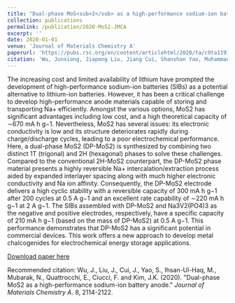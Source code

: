 ```yaml
---
title: "Dual-phase MoS<sub>2</sub> as a high-performance sodium-ion battery anode"
collection: publications
permalink: /publication/2020-MoS2-JMCA
excerpt: ''
date: 2020-01-01
venue: 'Journal of Materials Chemistry A'
paperurl: 'https://pubs.rsc.org/en/content/articlehtml/2020/ta/c9ta11913b'
citation: 'Wu, Junxiong, Jiapeng Liu, Jiang Cui, Shanshan Yao, Muhammad Ihsan-Ul-Haq, Nauman Mubarak, Emanuele Quattrocchi, Francesco Ciucci, and Jang-Kyo Kim. (2020). &quot;Dual-phase MoS2 as a high-performance sodium-ion battery anode.&quot; <i>Journal of Materials Chemistry A</i>. 8, 2114-2122.'
---
```

The increasing cost and limited availability of lithium have prompted the development of high-performance sodium-ion batteries (SIBs) as a potential alternative to lithium-ion batteries. However, it has been a critical challenge to develop high-performance anode materials capable of storing and transporting Na+ efficiently. Amongst the various options, MoS2 has significant advantages including low cost, and a high theoretical capacity of ∼670 mA h g−1. Nevertheless, MoS2 has several issues: its electronic conductivity is low and its structure deteriorates rapidly during charge/discharge cycles, leading to a poor electrochemical performance. Here, a dual-phase MoS2 (DP-MoS2) is synthesized by combining two distinct 1T (trigonal) and 2H (hexagonal) phases to solve these challenges. Compared to the conventional 2H-MoS2 counterpart, the DP-MoS2 phase material presents a highly reversible Na+ intercalation/extraction process aided by expanded interlayer spacing along with much higher electronic conductivity and Na ion affinity. Consequently, the DP-MoS2 electrode delivers a high cyclic stability with a reversible capacity of 300 mA h g−1 after 200 cycles at 0.5 A g−1 and an excellent rate capability of ∼220 mA h g−1 at 2 A g−1. The SIBs assembled with DP-MoS2 and Na3V2(PO4)3 as the negative and positive electrodes, respectively, have a specific capacity of 210 mA h g−1 (based on the mass of DP-MoS2) at 0.5 A g−1. This performance demonstrates that DP-MoS2 has a significant potential in commercial devices. This work offers a new approach to develop metal chalcogenides for electrochemical energy storage applications.

[Download paper here](http://jiapeng-liu.github.io/files/JX-Wu_2020_MoS2_JMCA.pdf)

Recommended citation: Wu, J., Liu, J., Cui, J., Yao, S., Ihsan-Ul-Haq, M., Mubarak, N., Quattrocchi, E., Ciucci, F. and Kim, J.K. (2020). "Dual-phase MoS2 as a high-performance sodium-ion battery anode." <i>Journal of Materials Chemistry A</i>. 8, 2114-2122.
